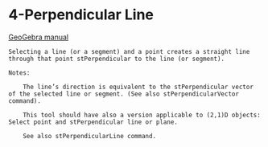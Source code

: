 # 4-Perpendicular Line
[GeoGebra manual](https://wiki.geogebra.org/en/Perpendicular_Line_Tool)

    Selecting a line (or a segment) and a point creates a straight line through that point stPerpendicular to the line (or segment). 
    
    Notes:

        The line’s direction is equivalent to the stPerpendicular vector of the selected line or segment. (See also stPerpendicularVector command).
        
        This tool should have also a version applicable to (2,1)D objects: Select point and stPerpendicular line or plane.
        
        See also stPerpendicularLine command. 
